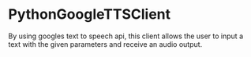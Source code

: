 # PythonGoogleTTSClient
By using googles text to speech api, this client allows the user to input a text with the given parameters and receive an audio output.
